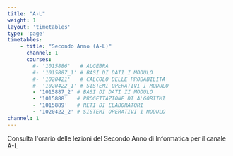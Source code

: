 ```yaml
---
title: "A-L"
weight: 1
layout: 'timetables'
type: 'page'
timetables:
    - title: "Secondo Anno (A-L)"
      channel: 1
      courses:
        #- '1015886'   # ALGEBRA
        #- '1015887_1' # BASI DI DATI I MODULO
        #- '1020421'   # CALCOLO DELLE PROBABILITA'
        #- '1020422_1' # SISTEMI OPERATIVI I MODULO
        - '1015887_2' # BASI DI DATI II MODULO
        - '1015888'   # PROGETTAZIONE DI ALGORITMI
        - '1015889'   # RETI DI ELABORATORI
        - '1020422_2' # SISTEMI OPERATIVI I MODULO
channel: 1
---
```


Consulta l'orario delle lezioni del Secondo Anno di Informatica per il canale A-L
